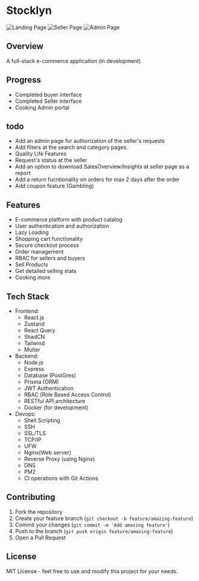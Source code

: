 # Stocklyn

![Landing Page](./assets/landingPage1.png)
![Seller Page](./assets/sellerPage.png)
![Admin Page](./assets/adminPage.png)

## Overview

A full-stack e-commerce application (in development)

## Progress

- Completed buyer interface
- Completed Seller interface
- Cooking Admin portal

## todo

- Add an admin page for authorization of the seller's requests
- Add filters at the search and category pages.
- Quality Life Features
- Request's status at the seller
- Add an option to download SalesOverview/Insights at seller page as a report
- Add a return fucntionality on orders for max 2 days after the order
- Add coupon feature (Gambling)

## Features

- E-commerce platform with product catalog
- User authentication and authorization
- Lazy Loading
- Shopping cart functionality
- Secure checkout process
- Order management
- RBAC for sellers and buyers
- Sell Products
- Get detailed selling stats
- Cooking more

## Tech Stack

- Frontend:
  - React.js
  - Zustand
  - React Query
  - ShadCN
  - Tailwind
  - Multer
- Backend:
  - Node.js
  - Express
  - Database (PostGres)
  - Prisma (ORM)
  - JWT Authentication
  - RBAC (Role Based Access Control)
  - RESTful API architecture
  - Docker (for development)
- Devops:
  - Shell Scripting
  - SSH
  - SSL/TLS
  - TCP/IP
  - UFW
  - Nginx(Web server)
  - Reverse Proxy (using Nginx)
  - DNS
  - PM2
  - CI operations with Git Actions

## Contributing

1. Fork the repository
2. Create your feature branch (`git checkout -b feature/amazing-feature`)
3. Commit your changes (`git commit -m 'Add amazing feature'`)
4. Push to the branch (`git push origin feature/amazing-feature`)
5. Open a Pull Request

## License

MIT License - feel free to use and modify this project for your needs.
